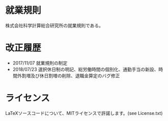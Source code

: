 # 就業規則
株式会社科学計算総合研究所の就業規則である。

# 改正履歴
* 2017/11/07 就業規則の制定
* 2018/07/23 選択休日制の明記、総労働時間の個別化、通勤手当の新設、時間外割増及び休日割増の削除、退職金算定のバグ修正

# ライセンス
LaTeXソースコードについて、MITライセンスで許諾します。(see License.txt)
